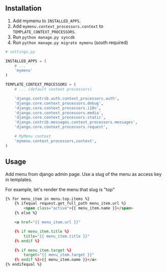 ## Installation

1. Add mymenu to `INSTALLED_APPS`.
2. Add `mymenu.context_processors.context` to `TEMPLATE_CONTEXT_PROCESSORS`.
3. Run `python manage.py syncdb`
3. Run `python manage.py migrate mymenu` (south required)

```python
# settings.py

INSTALLED_APPS = (
    # ...
    'mymenu'
)

TEMPLATE_CONTEXT_PROCESSORS = (
    # ... (default context processors) 

    'django.contrib.auth.context_processors.auth',
    'django.core.context_processors.debug',
    'django.core.context_processors.i18n',
    'django.core.context_processors.media',
    'django.core.context_processors.static',
    'django.contrib.messages.context_processors.messages',
    'django.core.context_processors.request',

    # MyMenu context
    'mymenu.context_processors,context',
)
```

## Usage

Add menu from django admin page. Use a slug of the menu as access key in templates.

For example, let's render the menu that slug is "top"

```html
{% for menu_item in menu.top.items %}
    {% ifequal request.get_full_path menu_item.url %}
        <span class="active">{{ menu_item.name }}</span>
    {% else %}

    <a href="{{ menu_item.url }}"

    {% if menu_item.title %}
        title="{{ menu_item.title }}"
    {% endif %}

    {% if menu_item.target %}
        target="{{ menu_item.target }}"
    {% endif %}>{{ menu_item.name }}</a>
{% endifequal %}
```
